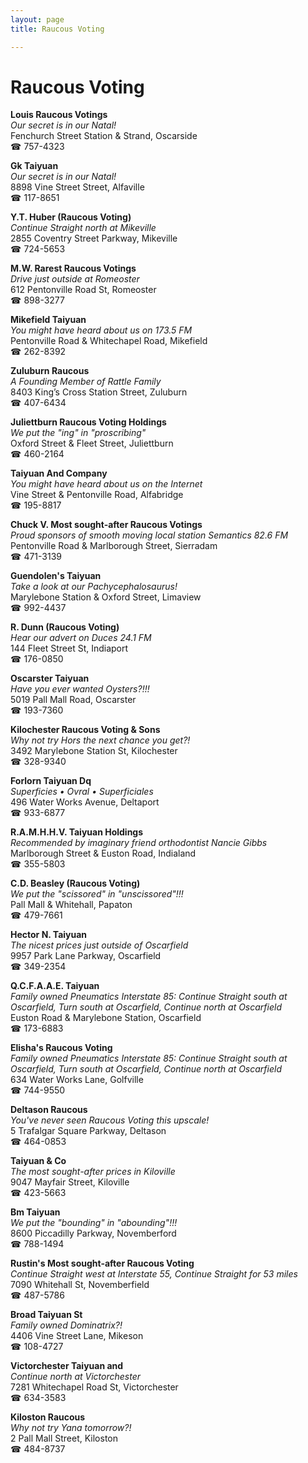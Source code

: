 ```yaml
---
layout: page 
title: Raucous Voting

---
```



# Raucous Voting


 **Louis Raucous Votings**  
_Our secret is in our Natal!_  
Fenchurch Street Station & Strand, Oscarside  
☎ 757-4323

**Gk Taiyuan**  
_Our secret is in our Natal!_  
8898 Vine Street Street, Alfaville  
☎ 117-8651

**Y.T. Huber (Raucous Voting)**  
_Continue Straight north at Mikeville_  
2855 Coventry Street Parkway, Mikeville  
☎ 724-5653

**M.W. Rarest Raucous Votings**  
_Drive just outside at Romeoster_  
612 Pentonville Road St, Romeoster  
☎ 898-3277

**Mikefield Taiyuan**  
_You might have heard about us on 173.5 FM_  
Pentonville Road & Whitechapel Road, Mikefield  
☎ 262-8392

**Zuluburn Raucous**  
_A Founding Member of Rattle Family_  
8403 King’s Cross Station Street, Zuluburn  
☎ 407-6434

**Juliettburn Raucous Voting Holdings**  
_We put the "ing" in "proscribing"_  
Oxford Street & Fleet Street, Juliettburn  
☎ 460-2164

**Taiyuan And Company**  
_You might have heard about us on the Internet_  
Vine Street & Pentonville Road, Alfabridge  
☎ 195-8817

**Chuck V. Most sought-after Raucous Votings**  
_Proud sponsors of smooth moving local station Semantics 82.6 FM_  
Pentonville Road & Marlborough Street, Sierradam  
☎ 471-3139

**Guendolen's Taiyuan**  
_Take a look at our Pachycephalosaurus!_  
Marylebone Station & Oxford Street, Limaview  
☎ 992-4437

**R. Dunn (Raucous Voting)**  
_Hear our advert on Duces 24.1 FM_  
144 Fleet Street St, Indiaport  
☎ 176-0850

**Oscarster Taiyuan**  
_Have you ever wanted Oysters?!!!_  
5019 Pall Mall Road, Oscarster  
☎ 193-7360

**Kilochester Raucous Voting & Sons**  
_Why not try Hors the next chance you get?!_  
3492 Marylebone Station St, Kilochester  
☎ 328-9340

**Forlorn Taiyuan Dq**  
_Superficies • Ovral • Superficiales_  
496 Water Works Avenue, Deltaport  
☎ 933-6877

**R.A.M.H.H.V. Taiyuan Holdings**  
_Recommended by imaginary friend orthodontist Nancie Gibbs_  
Marlborough Street & Euston Road, Indialand  
☎ 355-5803

**C.D. Beasley (Raucous Voting)**  
_We put the "scissored" in "unscissored"!!!_  
Pall Mall & Whitehall, Papaton  
☎ 479-7661

**Hector N. Taiyuan**  
_The nicest prices just outside of Oscarfield_  
9957 Park Lane Parkway, Oscarfield  
☎ 349-2354

**Q.C.F.A.A.E. Taiyuan**  
_Family owned Pneumatics 
Interstate 85: Continue Straight south at Oscarfield, Turn south at Oscarfield, Continue north at Oscarfield_  
Euston Road & Marylebone Station, Oscarfield  
☎ 173-6883

**Elisha's Raucous Voting**  
_Family owned Pneumatics 
Interstate 85: Continue Straight south at Oscarfield, Turn south at Oscarfield, Continue north at Oscarfield_  
634 Water Works Lane, Golfville  
☎ 744-9550

**Deltason Raucous**  
_You've never seen Raucous Voting this upscale!_  
5 Trafalgar Square Parkway, Deltason  
☎ 464-0853

**Taiyuan & Co**  
_The most sought-after prices in Kiloville_  
9047 Mayfair Street, Kiloville  
☎ 423-5663

**Bm Taiyuan**  
_We put the "bounding" in "abounding"!!!_  
8600 Piccadilly Parkway, Novemberford  
☎ 788-1494

**Rustin's Most sought-after Raucous Voting**  
_Continue Straight west at Interstate 55, Continue Straight for 53 miles_  
7090 Whitehall St, Novemberfield  
☎ 487-5786

**Broad Taiyuan St**  
_Family owned Dominatrix?!_  
4406 Vine Street Lane, Mikeson  
☎ 108-4727

**Victorchester Taiyuan and**  
_Continue north at Victorchester_  
7281 Whitechapel Road St, Victorchester  
☎ 634-3583

**Kiloston Raucous**  
_Why not try Yana tomorrow?!_  
2 Pall Mall Street, Kiloston  
☎ 484-8737

